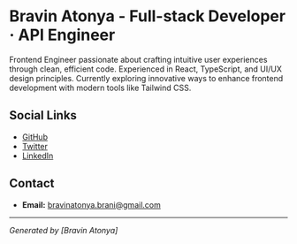 # Bravin Atonya - Full-stack Developer · API Engineer
Frontend Engineer passionate about crafting intuitive user experiences through clean, efficient code. Experienced in React, TypeScript, and UI/UX design principles. Currently exploring innovative ways to enhance frontend development with modern tools like Tailwind CSS.

## Social Links

- [GitHub](https://github.com/atonya-bravin)
- [Twitter](https://x.com/bravin_the_Geek)
- [LinkedIn](https://www.linkedin.com/in/bravin-atonya-942a6b311/)

## Contact

- **Email:** bravinatonya.brani@gmail.com

---

*Generated by [Bravin Atonya]*
